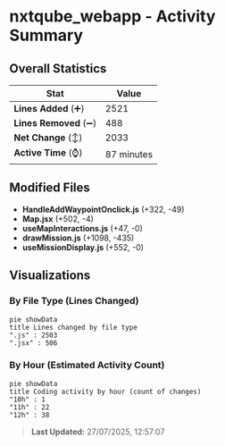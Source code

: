 # nxtqube_webapp - Activity Summary 

## Overall Statistics

| Stat                   | Value                                                             |
| ---------------------- | ----------------------------------------------------------------- |
| **Lines Added** (➕)   | 2521                                          |
| **Lines Removed** (➖) | 488                                        |
| **Net Change** (↕)    | 2033                |
| **Active Time** (⌚)   | 87 minutes |


## Modified Files
- **HandleAddWaypointOnclick.js** (+322, -49)
- **Map.jsx** (+502, -4)
- **useMapInteractions.js** (+47, -0)
- **drawMission.js** (+1098, -435)
- **useMissionDisplay.js** (+552, -0)

## Visualizations

### By File Type (Lines Changed)

```mermaid
pie showData
title Lines changed by file type
".js" : 2503
".jsx" : 506
```

### By Hour (Estimated Activity Count)

```mermaid
pie showData
title Coding activity by hour (count of changes)
"10h" : 1
"11h" : 22
"12h" : 38
```


> **Last Updated:** 27/07/2025, 12:57:07